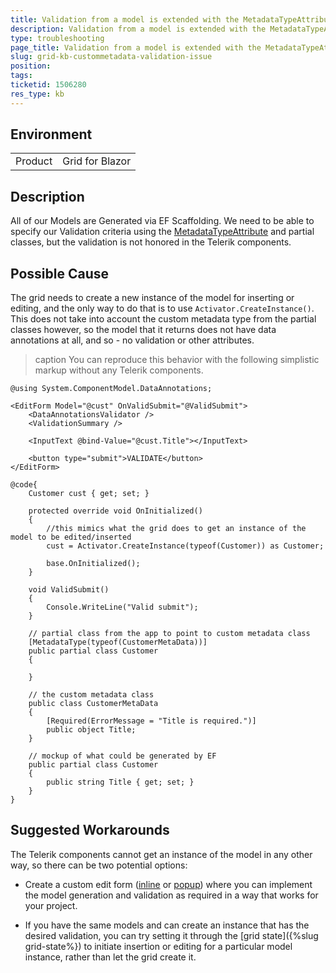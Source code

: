```yaml
---
title: Validation from a model is extended with the MetadataTypeAttribute does not work
description: Validation from a model is extended with the MetadataTypeAttribute does not work
type: troubleshooting
page_title: Validation from a model is extended with the MetadataTypeAttribute does not work
slug: grid-kb-custommetadata-validation-issue
position: 
tags: 
ticketid: 1506280
res_type: kb
---
```


## Environment

<table>
    <tbody>
        <tr>
            <td>Product</td>
            <td>Grid for Blazor</td>
        </tr>
    </tbody>
</table>

## Description

All of our Models are Generated via EF Scaffolding. We need to be able to specify our Validation criteria using the [MetadataTypeAttribute](https://docs.microsoft.com/en-us/dotnet/api/system.componentmodel.dataannotations.metadatatypeattribute?view=net-5.0) and partial classes, but the validation is not honored in the Telerik components.

## Possible Cause

The grid needs to create a new instance of the model for inserting or editing, and the only way to do that is to use `Activator.CreateInstance()`. This does not take into account the custom metadata type from the partial classes however, so the model that it returns does not have data annotations at all, and so - no validation or other attributes.

>caption You can reproduce this behavior with the following simplistic markup without any Telerik components.

````CSHTML
@using System.ComponentModel.DataAnnotations;

<EditForm Model="@cust" OnValidSubmit="@ValidSubmit">
    <DataAnnotationsValidator />
    <ValidationSummary />

    <InputText @bind-Value="@cust.Title"></InputText>

    <button type="submit">VALIDATE</button>
</EditForm>

@code{
    Customer cust { get; set; }

    protected override void OnInitialized()
    {
        //this mimics what the grid does to get an instance of the model to be edited/inserted
        cust = Activator.CreateInstance(typeof(Customer)) as Customer;

        base.OnInitialized();
    }

    void ValidSubmit()
    {
        Console.WriteLine("Valid submit");
    }

    // partial class from the app to point to custom metadata class
    [MetadataType(typeof(CustomerMetaData))]
    public partial class Customer
    {

    }

    // the custom metadata class
    public class CustomerMetaData
    {
        [Required(ErrorMessage = "Title is required.")]
        public object Title;
    }

    // mockup of what could be generated by EF
    public partial class Customer
    {
        public string Title { get; set; }
    }
}
````

## Suggested Workarounds
The Telerik components cannot get an instance of the model in any other way, so there can be two potential options:

* Create a custom edit form ([inline](https://demos.telerik.com/blazor-ui/grid/editing-custom-form) or [popup](https://github.com/telerik/blazor-ui/tree/master/grid/custom-popup-form)) where you can implement the model generation and validation as required in a way that works for your project.

* If you have the same models and can create an instance that has the desired validation, you can try setting it through the [grid state]({%slug grid-state%}) to initiate insertion or editing for a particular model instance, rather than let the grid create it.
